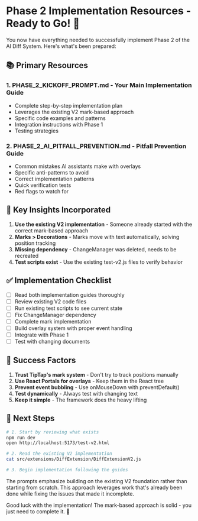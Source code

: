 # Phase 2 Implementation Resources - Ready to Go! 🚀

You now have everything needed to successfully implement Phase 2 of the AI Diff System. Here's what's been prepared:

## 📚 Primary Resources

### 1. **PHASE_2_KICKOFF_PROMPT.md** - Your Main Implementation Guide
- Complete step-by-step implementation plan
- Leverages the existing V2 mark-based approach
- Specific code examples and patterns
- Integration instructions with Phase 1
- Testing strategies

### 2. **PHASE_2_AI_PITFALL_PREVENTION.md** - Pitfall Prevention Guide  
- Common mistakes AI assistants make with overlays
- Specific anti-patterns to avoid
- Correct implementation patterns
- Quick verification tests
- Red flags to watch for

## 🎯 Key Insights Incorporated

1. **Use the existing V2 implementation** - Someone already started with the correct mark-based approach
2. **Marks > Decorations** - Marks move with text automatically, solving position tracking
3. **Missing dependency** - ChangeManager was deleted, needs to be recreated
4. **Test scripts exist** - Use the existing test-v2.js files to verify behavior

## ✅ Implementation Checklist

- [ ] Read both implementation guides thoroughly
- [ ] Review existing V2 code files
- [ ] Run existing test scripts to see current state
- [ ] Fix ChangeManager dependency
- [ ] Complete mark implementation
- [ ] Build overlay system with proper event handling
- [ ] Integrate with Phase 1
- [ ] Test with changing documents

## 🔑 Success Factors

1. **Trust TipTap's mark system** - Don't try to track positions manually
2. **Use React Portals for overlays** - Keep them in the React tree
3. **Prevent event bubbling** - Use onMouseDown with preventDefault()
4. **Test dynamically** - Always test with changing text
5. **Keep it simple** - The framework does the heavy lifting

## 🚀 Next Steps

```bash
# 1. Start by reviewing what exists
npm run dev
open http://localhost:5173/test-v2.html

# 2. Read the existing V2 implementation
cat src/extensions/DiffExtension/DiffExtensionV2.js

# 3. Begin implementation following the guides
```

The prompts emphasize building on the existing V2 foundation rather than starting from scratch. This approach leverages work that's already been done while fixing the issues that made it incomplete.

Good luck with the implementation! The mark-based approach is solid - you just need to complete it. 🎉 